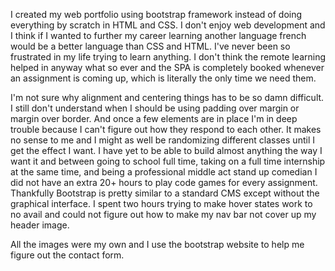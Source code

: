 I created my web portfolio using bootstrap framework instead of doing everything by scratch in HTML and CSS. I don't enjoy web development and I think if I wanted to further my career learning another language french would be a better language than CSS and HTML. I've never been so frustrated in my life trying to learn anything. I don't think the remote learning helped in anyway what so ever and the SPA is completely booked whenever an assignment is coming up, which is literally the only time we need them. 

I'm not sure why alignment and centering things has to be so damn difficult. I still don't understand when I should be using padding over margin or margin over border. And once a few elements are in place I'm in deep trouble because I can't figure out how they respond to each other. It makes no sense to me and I might as well be randomizing different classes until I get the effect I want. I have yet to be able to build almost anything the way I want it and between going to school full time, taking on a full time internship at the same time, and being a professional middle act stand up comedian I did not have an extra 20+ hours to play code games for every assignment. Thankfully Bootstrap is pretty similar to a standard CMS except without the graphical interface.
I spent two hours trying to make hover states work to no avail and could not figure out how to make my nav bar not cover up my header image. 

All the images were my own and I use the bootstrap website to help me figure out the contact form.

